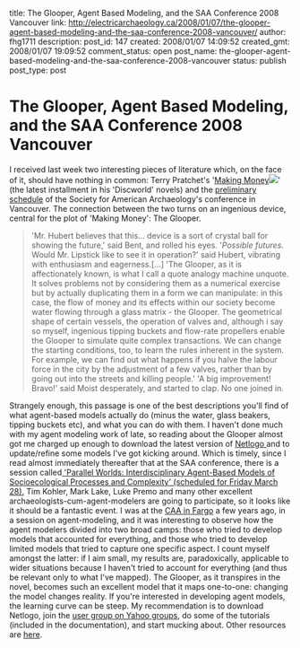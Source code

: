 title: The Glooper, Agent Based Modeling, and the SAA Conference 2008 Vancouver
link: http://electricarchaeology.ca/2008/01/07/the-glooper-agent-based-modeling-and-the-saa-conference-2008-vancouver/
author: fhg1711
description: 
post_id: 147
created: 2008/01/07 14:09:52
created_gmt: 2008/01/07 19:09:52
comment_status: open
post_name: the-glooper-agent-based-modeling-and-the-saa-conference-2008-vancouver
status: publish
post_type: post

# The Glooper, Agent Based Modeling, and the SAA Conference 2008 Vancouver

I received last week two interesting pieces of literature which, on the face of it, should have nothing in common: Terry Pratchet's '[Making Money](http://www.amazon.com/gp/search?ie=UTF8&keywords=making%20money%20terry%20pratchet&tag=electarchadig-20&index=na-books-us&linkCode=ur2&camp=1789&creative=9325)![](http://www.assoc-amazon.com/e/ir?t=electarchadig-20&l=ur2&o=1)' (the latest installment in his 'Discworld' novels) and the [preliminary schedule](http://www.saa.org/meetings/prelimProgram.html) of the Society for American Archaeology's conference in Vancouver. The connection between the two turns on an ingenious device, central for the plot of 'Making Money': The Glooper. 

> 'Mr. Hubert believes that this... device is a sort of crystal ball for showing the future,' said Bent, and rolled his eyes. '_Possible futures._ Would Mr. Lipstick like to see it in operation?' said Hubert, vibrating with enthusiasm and eagerness.[...] 'The Glooper, as it is affectionately known, is what I call a quote analogy machine unquote. It solves problems not by considering them as a numerical exercise but by actually duplicating them in a form we can manipulate: in this case, the flow of money and its effects within our society become water flowing through a glass matrix - the Glooper. The geometrical shape of certain vessels, the operation of valves and, although i say so myself, ingenious tipping buckets and flow-rate propellers enable the Glooper to simulate quite complex transactions. We can change the starting conditions, too, to learn the rules inherent in the system. For example, we can find out what happens if you halve the labour force in the city by the adjustment of a few valves, rather than by going out into the streets and killing people.' 'A big improvement! Bravo!' said Moist desperately, and started to clap. No one joined in.

Strangely enough, this passage is one of the best descriptions you'll find of what agent-based models actually do (minus the water, glass beakers, tipping buckets etc), and what you can do with them. I haven't done much with my agent modeling work of late, so reading about the Glooper almost got me charged up enough to download the latest version of [Netlogo ](http://ccl.northwestern.edu/netlogo/)and to update/refine some models I've got kicking around. Which is timely, since I read almost immediately thereafter that at the SAA conference, there is a session called[ 'Parallel Worlds: Interdisciplinary Agent-Based Models of Socioecological Processes and Complexity' (scheduled for Friday March 28).](http://www.saa.org/meetings/pp13-35.pdf) Tim Kohler, Mark Lake, Luke Premo and many other excellent archaeologists-cum-agent-modelers are going to participate, so it looks like it should be a fantastic event. I was at the [CAA in Fargo](http://www.caa2006.org/) a few years ago, in a session on agent-modeling, and it was interesting to observe how the agent modelers divided into two broad camps: those who tried to develop models that accounted for everything, and those who tried to develop limited models that tried to capture one specific aspect. I count myself amongst the latter: if I aim small, my results are, paradoxically, applicable to wider situations because I haven't tried to account for everything (and thus be relevant only to what I've mapped). The Glooper, as it transpires in the novel, becomes such an excellent model that it maps one-to-one: changing the model changes reality. If you're interested in developing agent models, the learning curve can be steep. My recommendation is to download Netlogo, join the [user group on Yahoo groups](http://groups.yahoo.com/group/netlogo-users/), do some of the tutorials (included in the documentation), and start mucking about. Other resources are [here](http://ccl.northwestern.edu/netlogo/resources.shtml).